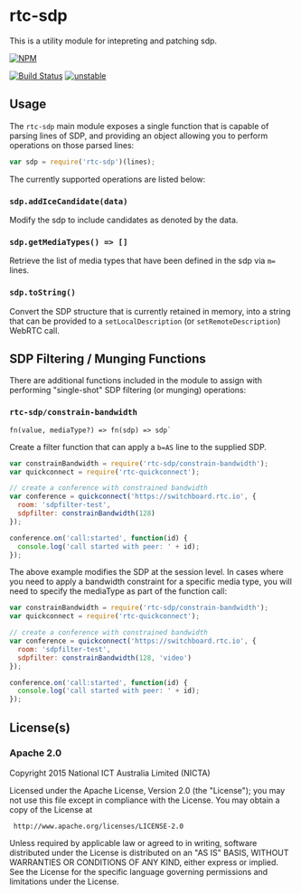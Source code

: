 # rtc-sdp

This is a utility module for intepreting and patching sdp.


[![NPM](https://nodei.co/npm/rtc-sdp.png)](https://nodei.co/npm/rtc-sdp/)

[![Build Status](https://img.shields.io/travis/rtc-io/rtc-sdp.svg?branch=master)](https://travis-ci.org/rtc-io/rtc-sdp) [![unstable](https://img.shields.io/badge/stability-unstable-yellowgreen.svg)](https://github.com/dominictarr/stability#unstable) 

## Usage

The `rtc-sdp` main module exposes a single function that is capable of
parsing lines of SDP, and providing an object allowing you to perform
operations on those parsed lines:

```js
var sdp = require('rtc-sdp')(lines);
```

The currently supported operations are listed below:

### `sdp.addIceCandidate(data)`

Modify the sdp to include candidates as denoted by the data.

### `sdp.getMediaTypes() => []`

Retrieve the list of media types that have been defined in the sdp via
`m=` lines.

### `sdp.toString()`

Convert the SDP structure that is currently retained in memory, into a string
that can be provided to a `setLocalDescription` (or `setRemoteDescription`)
WebRTC call.

## SDP Filtering / Munging Functions

There are additional functions included in the module to assign with
performing "single-shot" SDP filtering (or munging) operations:

### `rtc-sdp/constrain-bandwidth`

```
fn(value, mediaType?) => fn(sdp) => sdp`
```

Create a filter function that can apply a `b=AS` line to the supplied SDP.

```js
var constrainBandwidth = require('rtc-sdp/constrain-bandwidth');
var quickconnect = require('rtc-quickconnect');

// create a conference with constrained bandwidth
var conference = quickconnect('https://switchboard.rtc.io', {
  room: 'sdpfilter-test',
  sdpfilter: constrainBandwidth(128)
});

conference.on('call:started', function(id) {
  console.log('call started with peer: ' + id);
});

```

The above example modifies the SDP at the session level.  In cases where you
need to apply a bandwidth constraint for a specific media type, you will need
to specify the mediaType as part of the function call:

```js
var constrainBandwidth = require('rtc-sdp/constrain-bandwidth');
var quickconnect = require('rtc-quickconnect');

// create a conference with constrained bandwidth
var conference = quickconnect('https://switchboard.rtc.io', {
  room: 'sdpfilter-test',
  sdpfilter: constrainBandwidth(128, 'video')
});

conference.on('call:started', function(id) {
  console.log('call started with peer: ' + id);
});

```

## License(s)

### Apache 2.0

Copyright 2015 National ICT Australia Limited (NICTA)

   Licensed under the Apache License, Version 2.0 (the "License");
   you may not use this file except in compliance with the License.
   You may obtain a copy of the License at

     http://www.apache.org/licenses/LICENSE-2.0

   Unless required by applicable law or agreed to in writing, software
   distributed under the License is distributed on an "AS IS" BASIS,
   WITHOUT WARRANTIES OR CONDITIONS OF ANY KIND, either express or implied.
   See the License for the specific language governing permissions and
   limitations under the License.
